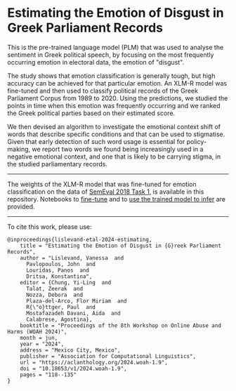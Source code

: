# Estimating the Emotion of Disgust in Greek Parliament Records
This is the pre-trained language model (PLM) that was used to analyse the sentiment in Greek political speech, by focusing on the most frequently occurring emotion in electoral data, the emotion of "disgust". 

The study shows that emotion classification is generally tough, but high accuracy can be achieved for that particular emotion. An XLM-R model was fine-tuned and then used to classify political records of the Greek Parliament Corpus from 1989 to 2020. Using the predictions, we studied the points in time when this emotion was frequently occurring and we ranked the Greek political parties based on their estimated score. 

We then devised an algorithm to investigate the emotional context shift of words that describe specific conditions and that can be used to stigmatise. Given that early detection of such word usage is essential for policy-making, we report two words we found being increasingly used in a negative emotional context, and one that is likely to be carrying stigma, in the studied parliamentary records.

---

The weights of the XLM-R model that was fine-tuned for emotion classification on the data of [SemEval 2018 Task 1](https://aclanthology.org/S18-1001/), is available in this repository. Notebooks to [fine-tune](XLMR_emotion_training.ipynb) and to [use the trained model to infer](xlmr_e_predict.ipynb) are provided. 

---

To cite this work, please use:
```
@inproceedings{lislevand-etal-2024-estimating,
    title = "Estimating the Emotion of Disgust in {G}reek Parliament Records",
    author = "Lislevand, Vanessa  and
      Pavlopoulos, John  and
      Louridas, Panos  and
      Dritsa, Konstantina",
    editor = {Chung, Yi-Ling  and
      Talat, Zeerak  and
      Nozza, Debora  and
      Plaza-del-Arco, Flor Miriam  and
      R{\"o}ttger, Paul  and
      Mostafazadeh Davani, Aida  and
      Calabrese, Agostina},
    booktitle = "Proceedings of the 8th Workshop on Online Abuse and Harms (WOAH 2024)",
    month = jun,
    year = "2024",
    address = "Mexico City, Mexico",
    publisher = "Association for Computational Linguistics",
    url = "https://aclanthology.org/2024.woah-1.9",
    doi = "10.18653/v1/2024.woah-1.9",
    pages = "118--135"
}
```
